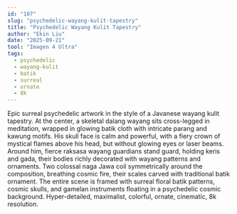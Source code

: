 ```yaml
---
id: "107"
slug: "psychedelic-wayang-kulit-tapestry"
title: "Psychedelic Wayang Kulit Tapestry"
author: "Ekin Liu"
date: "2025-09-21"
tool: "Imagen 4 Ultra"
tags:
  - psychedelic
  - wayang-kulit
  - batik
  - surreal
  - ornate
  - 8k
---
```


Epic surreal psychedelic artwork in the style of a Javanese wayang kulit tapestry. At the center, a skeletal dalang wayang sits cross-legged in meditation, wrapped in glowing batik cloth with intricate parang and kawung motifs. His skull face is calm and powerful, with a fiery crown of mystical flames above his head, but without glowing eyes or laser beams. Around him, fierce raksasa wayang guardians stand guard, holding keris and gada, their bodies richly decorated with wayang patterns and ornaments. Two colossal naga Jawa coil symmetrically around the composition, breathing cosmic fire, their scales carved with traditional batik ornament. The entire scene is framed with surreal floral batik patterns, cosmic skulls, and gamelan instruments floating in a psychedelic cosmic background. Hyper-detailed, maximalist, colorful, ornate, cinematic, 8k resolution.

